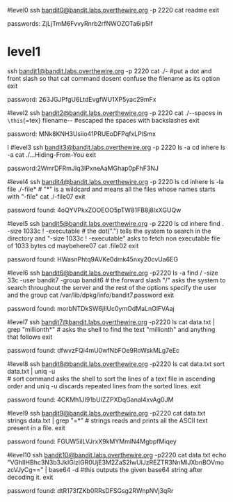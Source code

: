 #level0 ssh bandit0@bandit.labs.overthewire.org -p 2220 cat readme exit

passwords: ZjLjTmM6FvvyRnrb2rfNWOZOTa6ip5If

# level1

ssh bandit1@bandit.labs.overthewire.org -p 2220 cat ./- #put a dot and
front slash so that cat command dosent confuse the filename as its
option exit

password: 263JGJPfgU6LtdEvgfWU1XP5yac29mFx

#level2 ssh bandit2@bandit.labs.overthewire.org -p 2220 cat
./--spaces in `\this`{=tex} filename-- #escaped the spaces with
backslashes exit

password: MNk8KNH3Usiio41PRUEoDFPqfxLPlSmx

l #level3 ssh bandit3@bandit.labs.overthewire.org -p 2220 ls -a cd
inhere ls -a cat ./...Hiding-From-You exit

password:2WmrDFRmJIq3IPxneAaMGhap0pFhF3NJ

#level4 ssh bandit4@bandit.labs.overthewire.org -p 2220 ls cd inhere ls
-la file ./-file\* \# "\*" is a wildcard and means all the files whose
names starts with "-file" cat ./-file07 exit

password found: 4oQYVPkxZOOEOO5pTW81FB8j8lxXGUQw

#level5 ssh bandit5@bandit.labs.overthewire.org -p 2220 ls cd inhere
find . -size 1033c ! -executable \# the dot(".") tells the system to
search in the directory and "-size 1033c ! -executable" asks to fetch
non executable file of 1033 bytes cd maybehere07 cat .file02 exit

password found: HWasnPhtq9AVKe0dmk45nxy20cvUa6EG

#level6 ssh bandit6@bandit.labs.overthewire.org -p2220 ls -a find /
-size 33c -user bandit7 -group bandit6 \# the forward slash "/" asks the
system to search throughout the server and the rest of the options
specify the user and the group cat /var/lib/dpkg/info/bandit7.password
exit

password found: morbNTDkSW6jIlUc0ymOdMaLnOlFVAaj

#level7 ssh bandit7@bandit.labs.overthewire.org -p2220 ls cat data.txt
\| grep "millionth\*" \# asks the shell to find the text "millionth" and
anything that follows exit

password found: dfwvzFQi4mU0wfNbFOe9RoWskMLg7eEc

#level8 ssh bandit8@bandit.labs.overthewire.org -p2220 ls cat data.txt
sort data.txt \| uniq -u\
\# sort command asks the shell to sort the lines of a text file in
ascending order and uniq -u discards repeated lines from the sorted
lines. exit

password found: 4CKMh1JI91bUIZZPXDqGanal4xvAg0JM

#level9 ssh bandit9@bandit.labs.overthewire.org -p2220 cat data.txt
strings data.txt \| grep "=\*" \# strings reads and prints all the ASCII
text present in a file. exit

password found: FGUW5ilLVJrxX9kMYMmlN4MgbpfMiqey

#level10 ssh bandit10@bandit.labs.overthewire.org -p2220 cat data.txt
echo
"VGhlIHBhc3N3b3JkIGlzIGR0UjE3M2ZaS2IwUlJzREZTR3NnMlJXbnBOVmozcVJyCg=="
\| base64 -d #this outputs the given base64 string after decoding it.
exit

password found: dtR173fZKb0RRsDFSGsg2RWnpNVj3qRr
